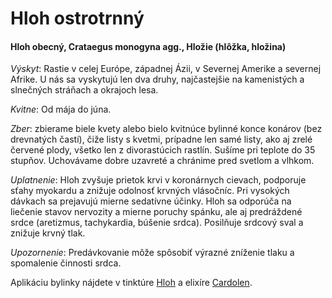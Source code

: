 Hloh ostrotrnný
===============

#### Hloh obecný, Crataegus monogyna agg., Hložie (hlôžka, hložina)

*Výskyt*: Rastie v celej Európe, západnej Ázii, v Severnej Amerike a severnej
Afrike. U nás sa vyskytujú len dva druhy, najčastejšie na kamenistých a
slnečných stráňach a okrajoch lesa.

*Kvitne*: Od mája do júna.

*Zber*: zbierame biele kvety alebo bielo kvitnúce bylinné konce konárov (bez
drevnatých častí), čiže listy s kvetmi, prípadne len samé listy, ako aj zrelé
červené plody, všetko len z divorastúcich rastlín. Sušíme pri teplote do 35
stupňov. Uchovávame dobre uzavreté a chránime pred svetlom a vlhkom.

*Uplatnenie*: Hloh zvyšuje prietok krvi v koronárnych cievach, podporuje sťahy
myokardu a znižuje odolnosť krvných vlásočníc. Pri vysokých dávkach sa prejavujú
mierne sedatívne účinky. Hloh sa odporúča na liečenie stavov nervozity a mierne
poruchy spánku, ale aj predráždené srdce (aretizmus, tachykardia, búšenie
srdca). Posilňuje srdcový sval a znižuje krvný tlak.

*Upozornenie*: Predávkovanie môže spôsobiť výrazné zníženie tlaku a spomalenie
činnosti srdca.

Aplikáciu bylinky nájdete v tinktúre [Hloh](/tinktury/hloh) a
elixíre [Cardolen](/elixiry/cardolen).


